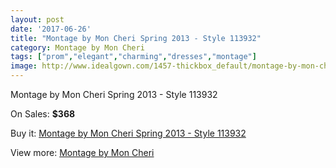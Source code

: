 ```yaml
---
layout: post
date: '2017-06-26'
title: "Montage by Mon Cheri Spring 2013 - Style 113932"
category: Montage by Mon Cheri
tags: ["prom","elegant","charming","dresses","montage"]
image: http://www.idealgown.com/1457-thickbox_default/montage-by-mon-cheri-spring-2013-style-113932.jpg
---
```

Montage by Mon Cheri Spring 2013 - Style 113932

On Sales: **$368**
<a href="https://www.idealgown.com/en/montage-by-mon-cheri/663-montage-by-mon-cheri-spring-2013-style-113932.html"><amp-img layout="responsive" width="600" height="600" src="//www.idealgown.com/1457-thickbox_default/montage-by-mon-cheri-spring-2013-style-113932.jpg" alt="Montage by Mon Cheri Spring 2013 - Style 113932 0" /></a>

Buy it: [Montage by Mon Cheri Spring 2013 - Style 113932](https://www.idealgown.com/en/montage-by-mon-cheri/663-montage-by-mon-cheri-spring-2013-style-113932.html "Montage by Mon Cheri Spring 2013 - Style 113932")

View more: [Montage by Mon Cheri](https://www.idealgown.com/en/9-montage-by-mon-cheri "Montage by Mon Cheri")